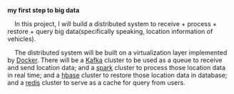 **my first step to big data**  

&nbsp;&nbsp;&nbsp;&nbsp;In this project, I will build a distributed system to receive + process + restore + query big data(specifically speaking, location information of vehicles).   

&nbsp;&nbsp;&nbsp;&nbsp;The distributed system will be built on a virtualization layer implemented by [Docker][1].
There will be a [Kafka][2] cluster to be used as a queue to receive and send location data; and a [spark][3] cluster to process those location data in real time; 
and a [hbase][4] cluster to restore those location data in database; and a [redis][5] cluster to serve as a cache for query from users.


[1]: https://www.docker.com/
[2]: https://kafka.apache.org/ 
[3]: http://spark.apache.org/
[4]: https://hbase.apache.org/
[5]: https://redis.io/

